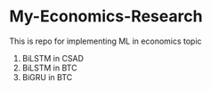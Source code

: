 ﻿# My-Economics-Research

This is repo for implementing ML in economics topic

1. BiLSTM in CSAD
2. BiLSTM in BTC
3. BiGRU in BTC

